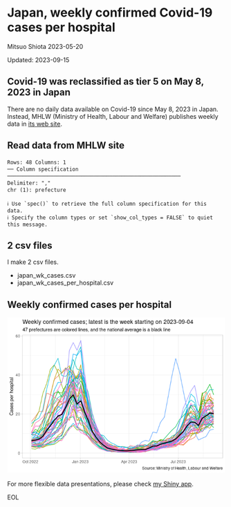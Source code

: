 # Japan, weekly confirmed Covid-19 cases per hospital
Mitsuo Shiota
2023-05-20

Updated: 2023-09-15

## Covid-19 was reclassified as tier 5 on May 8, 2023 in Japan

There are no daily data available on Covid-19 since May 8, 2023 in
Japan. Instead, MHLW (Ministry of Health, Labour and Welfare) publishes
weekly data in [its web
site](https://www.mhlw.go.jp/stf/seisakunitsuite/bunya/0000121431_00086.html).

## Read data from MHLW site

    Rows: 48 Columns: 1
    ── Column specification ────────────────────────────────────────────────────────
    Delimiter: ","
    chr (1): prefecture

    ℹ Use `spec()` to retrieve the full column specification for this data.
    ℹ Specify the column types or set `show_col_types = FALSE` to quiet this message.

## 2 csv files

I make 2 csv files.

- japan_wk_cases.csv
- japan_wk_cases_per_hospital.csv

## Weekly confirmed cases per hospital

![](Japan_wk_files/figure-commonmark/plot_line_chart-1.png)

For more flexible data presentations, please check [my Shiny
app](https://mitsuoxv.shinyapps.io/covid/).

EOL
